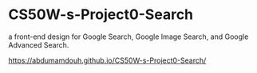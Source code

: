 # CS50W-s-Project0-Search
 a front-end design for Google Search, Google Image Search, and Google Advanced Search.

https://abdumamdouh.github.io/CS50W-s-Project0-Search/
